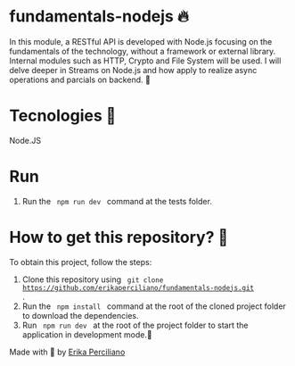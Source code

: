 # fundamentals-nodejs 🔥

In this module, a RESTful API is developed with Node.js focusing on the fundamentals of the technology, without a framework or external library. Internal modules such as HTTP, Crypto and File System will be used. I will delve deeper in Streams on Node.js and how apply to realize async operations  and parcials on backend. 🚀 <br />


# Tecnologies 🚀
Node.JS <br />

# Run
1.  Run the <code> npm run dev </code> command at the tests folder.

# How to get this repository? 🤔
To obtain this project, follow the steps: 
1. Clone this repository using <code> git clone https://github.com/erikaperciliano/fundamentals-nodejs.git </code>.
2. Run the <code> npm install </code> command at the root of the cloned project folder to download the dependencies.
3. Run <code> npm run dev </code> at the root of the project folder to start the application in development mode.🚀

Made with 💜 by [Erika Perciliano](https://github.com/erikaperciliano)
<br />
